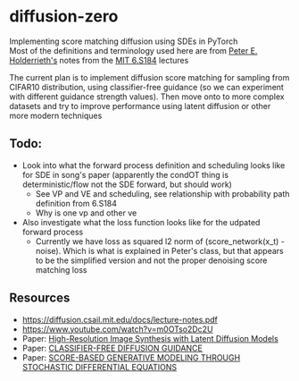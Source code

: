 # diffusion-zero
Implementing score matching diffusion using SDEs in PyTorch <br>
Most of the definitions and terminology used here are from [Peter E. Holderrieth's](https://www.peterholderrieth.com/) notes from the [MIT 6.S184](https://diffusion.csail.mit.edu/) lectures

The current plan is to implement diffusion score matching for sampling from CIFAR10 distribution, using classifier-free guidance (so we can experiment with different guidance strength values). Then move onto to more complex datasets and try to improve performance using latent diffusion or other more modern techniques

## Todo:
- Look into what the forward process definition and scheduling looks like for SDE in song's paper (apparently the condOT thing is deterministic/flow not the SDE forward, but should work)
    - See VP and VE and scheduling, see relationship with probability path definition from 6.S184
    - Why is one vp and other ve
- Also investigate what the loss function looks like for the udpated forward process
    - Currently we have loss as squared l2 norm of (score_network(x_t) - noise). Which is what is explained in Peter's class, but that appears to be the simplified version and not the proper denoising score matching loss

## Resources
- https://diffusion.csail.mit.edu/docs/lecture-notes.pdf
- https://www.youtube.com/watch?v=m0OTso2Dc2U
- Paper: [High-Resolution Image Synthesis with Latent Diffusion Models
](https://arxiv.org/pdf/2112.10752) 
- Paper: [CLASSIFIER-FREE DIFFUSION GUIDANCE](https://arxiv.org/pdf/2207.12598)
- Paper: [SCORE-BASED GENERATIVE MODELING THROUGH STOCHASTIC DIFFERENTIAL EQUATIONS](https://arxiv.org/pdf/2011.13456)